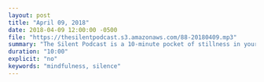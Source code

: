 ```yaml
---
layout: post
title: "April 09, 2018"
date: 2018-04-09 12:00:00 -0500
file: "https://thesilentpodcast.s3.amazonaws.com/88-20180409.mp3"
summary: "The Silent Podcast is a 10-minute pocket of stillness in your day. Listen to it at a set time every day, in the middle of a busy commute, or when you simply need a break from all of the hustle and bustle of distraction around you."
duration: "10:00"
explicit: "no"
keywords: "mindfulness, silence"
---
```

